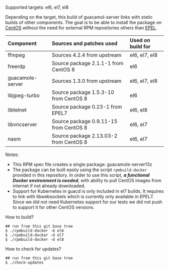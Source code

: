 Supported targets: el6, el7, el8

Depending on the target, this build of guacamol-server links with static builds of other components. The goal is to be able to install the package on [CentOS](https://www.centos.org/) without the need for external RPM repositories others than [EPEL](https://fedoraproject.org/wiki/EPEL).

| Component           | Sources and patches used                      | Used on build for |
| :-------------------|:----------------------------------------------|:------------------|
| ffmpeg              | Sources 4.2.4 from upstream                   | el6, el7, el8     |
| freerdp             | Source package 2.1.1-1 from CentOS 8          | el6               |
| guacamole-server    | Sources 1.3.0 from upstream                   | el6, el7, el8     |
| libjpeg-turbo       | Source package 1.5.3-10 from CentOS 8         | el6               |
| libtelnet           | Source package 0.23-1 from EPEL7              | el6, el8          |
| libvncserver        | Source package 0.9.11-15 from CentOS 8        | el6, el7          |
| nasm                | Source package 2.13.03-2 from CentOS 8        | el6, el7          |

Notes:
  - This RPM spec file creates a single package: guacamole-server13z
  - The package can be built easily using the script `rpmbuild-docker` provided in this repository. In order to use this script, _**a functional Docker environment is needed**_, with ability to pull CentOS images from internet if not already downloaded.
  - Support for Kubernetes in guacd is only included in el7 builds. It requires to link with libwebsockets which is currently only available in EPEL7. Since we did not need Kubernetes support for our tests we did not push to support it for other CentOS versions.

How to build?
```
## run from this git base tree
$ ./rpmbuild-docker -d el6
$ ./rpmbuild-docker -d el7
$ ./rpmbuild-docker -d el8
```

How to check for updates?
```
## run from this git base tree
$ ./check-updates
```
